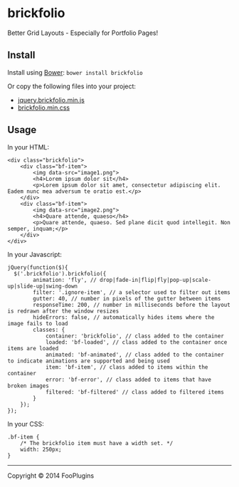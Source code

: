 # brickfolio

Better Grid Layouts - Especially for Portfolio Pages!

## Install

Install using [Bower](http://bower.io): `bower install brickfolio`

Or copy the following files into your project:

+ [jquery.brickfolio.min.js](dist/js/jquery.brickfolio.min.js)
+ [brickfolio.min.css](dist/css/brickfolio.min.css)

## Usage

In your HTML:

```
<div class="brickfolio">
	<div class="bf-item">
		<img data-src="image1.png">
		<h4>Lorem ipsum dolor sit</h4>
		<p>Lorem ipsum dolor sit amet, consectetur adipiscing elit. Eadem nunc mea adversum te oratio est.</p>
	</div>
	<div class="bf-item">
		<img data-src="image2.png">
		<h4>Quare attende, quaeso</h4>
		<p>Quare attende, quaeso. Sed plane dicit quod intellegit. Non semper, inquam;</p>
	</div>
</div>
```

In your Javascript:

```
jQuery(function($){
  $('.brickfolio').brickfolio({
		animation: 'fly', // drop|fade-in|flip|fly|pop-up|scale-up|slide-up|swing-down
		filter: '.ignore-item', // a selector used to filter out items
		gutter: 40, // number in pixels of the gutter between items
		responseTime: 200, // number in milliseconds before the layout is redrawn after the window resizes
		hideErrors: false, // automatically hides items where the image fails to load
		classes: {
			container: 'brickfolio', // class added to the container
			loaded: 'bf-loaded', // class added to the container once items are loaded
			animated: 'bf-animated', // class added to the container to indicate animations are supported and being used
			item: 'bf-item', // class added to items within the container
			error: 'bf-error', // class added to items that have broken images
			filtered: 'bf-filtered' // class added to filtered items
		}
	});
});
```

In your CSS:

```
.bf-item {
	/* The brickfolio item must have a width set. */
	width: 250px;
}
```

* * *

Copyright :copyright: 2014 FooPlugins
